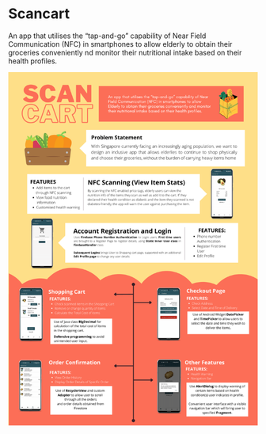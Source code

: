 # Scancart
An app that utilises the “tap-and-go” capability of Near Field Communication (NFC) in smartphones to allow elderly to obtain their groceries conveniently nd monitor their nutritional intake based on their health profiles.​

![poster](https://github.com/milselarch/scancart/blob/master/poster.png)
